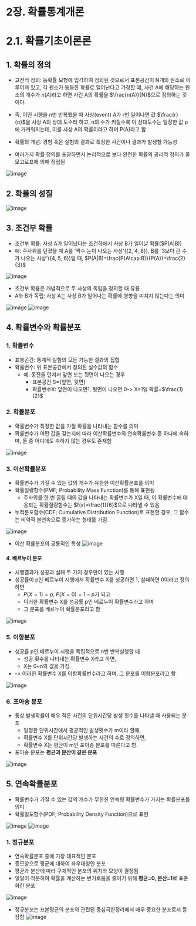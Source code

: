 # 2장. 확률통계개론

# 2.1. 확률기초이론론
## 1. 확률의 정의
* 고전적 정의: 등확률 모형에 입각하여 정의된 것으로서 표본공간이 N개의 원소로 이루어져 있고, 각 원소가 동등한 확률로 일어난다고 가정할 떄, 사건 A에 해당하는 원소의 개수가 $n(A)$라고 하면 사건 A의 확률을 $\frac{n(A)}{N}$으로 정의하는 것이다.
* 즉, 어떤 시행을 n번 반복했을 때 사상(event) A가 r번 일어나면 값 $\frac{r}{n}$을 사상 A의 상대 도수라 하고, n의 수가 커질수록 이 상대도수는 일정한 값 p에 가까워지는데, 이를 사상 A의 확률이라고 하며 P(A)라고 함

* 확률의 개념: 경험 혹은 실험의 결과로 특정한 사건이나 결과가 발생할 가능성
* 여러가지 확률 정의를 포괄하면서 논리적으로 보다 완전한 확률의 공리적 정의가 콜모고로프에 의해 정립됨

![image](https://github.com/qlkdkd/school-3-1/assets/71871927/865e14c1-cb0a-426c-b664-937dfe20e7a2)

## 2. 확률의 성질
![image](https://github.com/qlkdkd/school-3-1/assets/71871927/0e39c136-c6d8-4746-8e54-f01061df83ec)

## 3. 조건부 확률
* 조건부 확률: 사상 A가 일어났다는 조건하에서 사상 B가 일어날 확률($P(A|B))
* 예: 주사위를 던졌을 때 A를 '짝수 눈이 나오는 사상'({2, 4, 6}), B를 '3보다 큰 수가 나오는 사상'({4, 5, 6})일 때, $P(A|B)=\frac{P(A\cap B)}{P(A)}=\frac{2}{3}$

![image](https://github.com/qlkdkd/school-3-1/assets/71871927/063141d3-3423-4950-b745-386e1b3a9124)

* 조건부 확률은 개념적으로 두 사상의 독립을 정의할 때 유용
* A와 B가 독립: 사상 A는 사상 B가 일어나는 확률에 영향을 미치지 않는다는 의미

![image](https://github.com/qlkdkd/school-3-1/assets/71871927/6ffd8cd3-f14c-432a-ae35-e25895cad468)
![image](https://github.com/qlkdkd/school-3-1/assets/71871927/542f7ae2-b04e-449a-b9c9-0ccc63c44191)

## 4. 확률변수와 확률분포
### 1. 확률변수
* 표봉곤간: 통계적 실험의 모든 가능한 결과의 집합
* 확률변수: 위 표본공간에서 정의된 실수값의 함수
  * 예: 동전을 던져서 앞면 또는 뒷면이 나오는 경우
    * 표본공간 S={앞면, 뒷면}
    * 확률변수X: 앞면이 나오면1, 뒷면이 나오면 0-> X=1일 확률=$\frac{1}{2}$

### 2. 확률분포
* 확률변수가 특정한 값을 가질 확률을 나타내는 함수를 의미
* 확률변수가 어떤 값을 갖는지에 따라 이산확률변수와 연속확률변수 중 하나에 속하며, 둘 중 어디에도 속하지 않는 경우도 존재함

![image](https://github.com/qlkdkd/school-3-1/assets/71871927/ffcf5461-a1e9-4e2b-afa8-d93bed26399d)

### 3. 이산확률분포
* 확률변수가 가질 수 있는 값의 개수가 유한한 이산확률분포를 의미
* 확률질량함수(PMF; Probability Mass Function)를 통해 표현됨
  * 주사위를 한 번 굴릴 때의 값을 나타내는 확률변수가 X일 때, 이 확률변수에 대응되는 확률질량함수는 $f(x)=\frac{1}{6}$으로 나타낼 수 있음
* 누적분포함수(CDF; Cumulative Distribution Function)로 표현할 경우, 그 함수는 비약적 불연속으로 증가하는 형태를 가짐

![image](https://github.com/qlkdkd/school-3-1/assets/71871927/6e9a3533-aecf-4cb3-8239-2a32cc80aca7)

* 이산 확률분포의 공통적인 특성
![image](https://github.com/qlkdkd/school-3-1/assets/71871927/886d011b-72d9-4bc1-b466-b892ecd4f83e)

#### 4. 베르누이 분포
* 시행결과가 성공과 실패 두 가지 경우만이 있는 시행
* 성공률이 p인 베르누이 시행에서 확률변수 X를 성공하면 1, 실패하면 0이라고 정의하면
  * $P(X=1)=p$, $P(X=0)=1-p$가 되고
  * 이러한 확률변수 X를 성공률 p인 베르누이 확률변수라고 하며
  * 그 분포를 베르누이 확률분포라고 함

![image](https://github.com/qlkdkd/school-3-1/assets/71871927/63d5bf9e-09ea-4bca-b8b7-8643ddbd7835)

### 5. 이항분포
* 성공률 p인 베르누이 시행을 독립적으로 n번 반복실행할 때
  * 성공 횟수를 나타내는 확률변수 X라고 하면,
  * X는 0~n의 값을 가짐.
* -> 이러한 확률변수 X를 이항확률변수라고 하며, 그 분포를 이항분포라고 함

![image](https://github.com/qlkdkd/school-3-1/assets/71871927/235700d0-3643-4267-a1d6-12994a041ef4)

### 6. 포아송 분포
* 통상 발생확률이 매우 적은 사건의 단위시간당 발생 횟수를 나타낼 때 사용되는 분포
  * 일정한 단위시간에서 평균적인 발생횟수가 m이라 할때,
  * 확률변수 X를 단위시간당 발생하는 사건의 수로 정의하면,
  * 확률변수 X는 평균이 m인 포아송 분포를 따른다고 함.
* 포아송 분포는 **평균과 분산이 같은 분포**

![image](https://github.com/qlkdkd/school-3-1/assets/71871927/2f3757bd-d16a-4cd4-b4cc-ec709b4bf60f)

## 5. 연속확률분포
* 확률변수가 가질 수 있는 값의 개수가 무한한 연속형 확률변수가 가지는 확률분포를 의미
* 확률밀도함수(PDF; Probability Density Function)으로 표현

![image](https://github.com/qlkdkd/school-3-1/assets/71871927/1af9c87f-a30e-49e9-afe5-e3816bd8a266)
![image](https://github.com/qlkdkd/school-3-1/assets/71871927/921bc2f5-bb7a-4fde-901f-7c0cffc5bcc9)

### 1. 정규분포
* 연속확률분포 중에 가장 대표적인 분포
* 종모양으로 평균에 대하여 좌우대칭인 분포
* 평균과 분산에 따라 구체적인 분포의 위치와 모양이 결정됨
* 일일이 적분하여 확률을 계산하는 번거로움을 줄이기 위해 **평균=0, 분산=1**로 표준화한 분포

![image](https://github.com/qlkdkd/school-3-1/assets/71871927/74ac49e1-8eea-4f10-8ab2-eb12edd20de6)

* 정규분포는 표본평균의 분포와 관련된 중심극한정리에서 매우 중요한 분포로서 등장함
![image](https://github.com/qlkdkd/school-3-1/assets/71871927/4e2924bb-ef87-4bc5-8980-de94f008677c)
